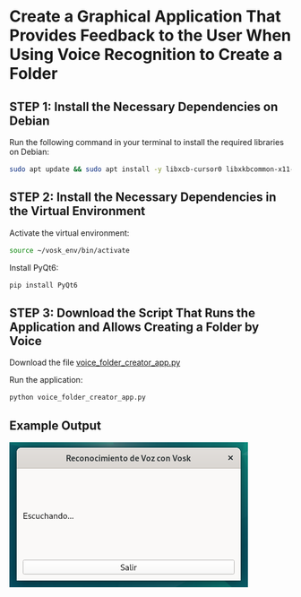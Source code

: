 # Create a Graphical Application That Provides Feedback to the User When Using Voice Recognition to Create a Folder

## STEP 1: Install the Necessary Dependencies on Debian

Run the following command in your terminal to install the required libraries on Debian:

```bash
sudo apt update && sudo apt install -y libxcb-cursor0 libxkbcommon-x11-0
```

## STEP 2: Install the Necessary Dependencies in the Virtual Environment

Activate the virtual environment:

```bash
source ~/vosk_env/bin/activate
```

Install PyQt6:

```bash
pip install PyQt6
```

## STEP 3: Download the Script That Runs the Application and Allows Creating a Folder by Voice

Download the file [voice_folder_creator_app.py](https://github.com/verybboy/EcoEco-Accessible-OS/blob/main/virtual-environment-vosk/tutorial-EN/scripts/voice_folder_creator_app.py)

Run the application:

```bash
python voice_folder_creator_app.py
```

## Example Output

![Output of voice_folder_creator_app.py](../images/image_003.png)
